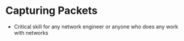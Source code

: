 # Capturing Packets
- Critical skill for any network engineer or anyone who does any work with networks
